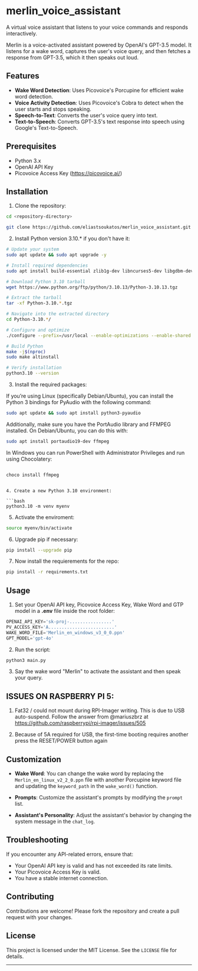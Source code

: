 # merlin_voice_assistant

A virtual voice assistant that listens to your voice commands and responds interactively.

Merlin is a voice-activated assistant powered by OpenAI's GPT-3.5 model. It listens for a wake word, captures the user's voice query, and then fetches a response from GPT-3.5, which it then speaks out loud.

## Features

- **Wake Word Detection**: Uses Picovoice's Porcupine for efficient wake word detection.
- **Voice Activity Detection**: Uses Picovoice's Cobra to detect when the user starts and stops speaking.
- **Speech-to-Text**: Converts the user's voice query into text.
- **Text-to-Speech**: Converts GPT-3.5's text response into speech using Google's Text-to-Speech.

## Prerequisites

- Python 3.x
- OpenAI API Key
- Picovoice Access Key (https://picovoice.ai/)

## Installation

1. Clone the repository:

```bash
cd <repository-directory>
```

```bash
git clone https://github.com/eliastsoukatos/merlin_voice_assistant.git
```

2. Install Python version 3.10.* if you don't have it:

```bash
# Update your system
sudo apt update && sudo apt upgrade -y

# Install required dependencies
sudo apt install build-essential zlib1g-dev libncurses5-dev libgdbm-dev libnss3-dev libssl-dev libreadline-dev libffi-dev libsqlite3-dev wget libbz2-dev

# Download Python 3.10 tarball
wget https://www.python.org/ftp/python/3.10.13/Python-3.10.13.tgz

# Extract the tarball
tar -xf Python-3.10.*.tgz

# Navigate into the extracted directory
cd Python-3.10.*/

# Configure and optimize
./configure --prefix=/usr/local --enable-optimizations --enable-shared LDFLAGS="-Wl,-rpath /usr/local/lib"

# Build Python
make -j$(nproc)
sudo make altinstall

# Verify installation
python3.10 --version
```

3. Install the required packages:

If you’re using Linux (specifically Debian/Ubuntu), you can install the Python 3 bindings for PyAudio with the following command:

```bash
sudo apt update && sudo apt install python3-pyaudio
```

Additionally, make sure you have the PortAudio library and FFMPEG installed. On Debian/Ubuntu, you can do this with:

```bash
sudo apt install portaudio19-dev ffmpeg

```

In Windows you can run PowerShell with Administrator Privileges and run using Chocolatery:

```bash

choco install ffmpeg


```

```

4. Create a new Python 3.10 environment:

```bash
python3.10 -m venv myenv
```

5. Activate the enviroment:

```bash
source myenv/bin/activate
```

6. Upgrade pip if necessary:

```bash
pip install --upgrade pip
```

7. Now install the requierements for the repo:

```bash
pip install -r requirements.txt
```

## Usage

1. Set your OpenAI API key, Picovoice Access Key, Wake Word and GTP model in a **.env** file inside the root folder:

```python
OPENAI_API_KEY='sk-proj-................'
PV_ACCESS_KEY='A.........................'
WAKE_WORD_FILE='Merlin_en_windows_v3_0_0.ppn'
GPT_MODEL='gpt-4o'
```

2. Run the script:

```bash
python3 main.py
```

3. Say the wake word "Merlin" to activate the assistant and then speak your query.


## ISSUES ON RASPBERRY PI 5:

1. Fat32 / could not mount during RPI-Imager writing. This is due to USB auto-suspend. 
Follow the answer from @mariuszbrz at https://github.com/raspberrypi/rpi-imager/issues/505

2. Because of 5A required for USB, the first-time booting requires another press the RESET/POWER button again 
## Customization

- **Wake Word**: You can change the wake word by replacing the `Merlin_en_linux_v2_2_0.ppn` file with another Porcupine keyword file and updating the `keyword_path` in the `wake_word()` function.

- **Prompts**: Customize the assistant's prompts by modifying the `prompt` list.

- **Assistant's Personality**: Adjust the assistant's behavior by changing the system message in the `chat_log`.

## Troubleshooting

If you encounter any API-related errors, ensure that:

- Your OpenAI API key is valid and has not exceeded its rate limits.
- Your Picovoice Access Key is valid.
- You have a stable internet connection.

## Contributing

Contributions are welcome! Please fork the repository and create a pull request with your changes.

## License

This project is licensed under the MIT License. See the `LICENSE` file for details.

---
